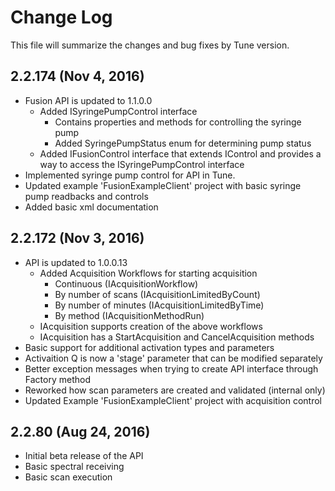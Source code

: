 # Change Log

This file will summarize the changes and bug fixes by Tune version. 

## 2.2.174 (Nov 4, 2016)
* Fusion API is updated to 1.1.0.0
	* Added ISyringePumpControl interface	
		* Contains properties and methods for controlling the syringe pump
		* Added SyringePumpStatus enum for determining pump status
	* Added IFusionControl interface that extends IControl and provides a way to access the ISyringePumpControl interface
* Implemented syringe pump control for API in Tune.
* Updated example 'FusionExampleClient' project with basic syringe pump readbacks and controls
* Added basic xml documentation

## 2.2.172 (Nov 3, 2016)

* API is updated to 1.0.0.13
	* Added Acquisition Workflows for starting acquisition
		* Continuous (IAcquisitionWorkflow)
		* By number of scans (IAcquisitionLimitedByCount)
		* By number of minutes (IAcquisitionLimitedByTime)
		* By method (IAcquisitionMethodRun)
	* IAcquisition supports creation of the above workflows
	* IAcquisition has a StartAcquisition and CancelAcquisition methods
* Basic support for additional activation types and parameters
* Activaition Q is now a 'stage' parameter that can be modified separately
* Better exception messages when trying to create API interface through Factory method
* Reworked how scan parameters are created and validated (internal only)
* Updated Example 'FusionExampleClient' project with acquisition control

## 2.2.80 (Aug 24, 2016)

* Initial beta release of the API
* Basic spectral receiving
* Basic scan execution 
